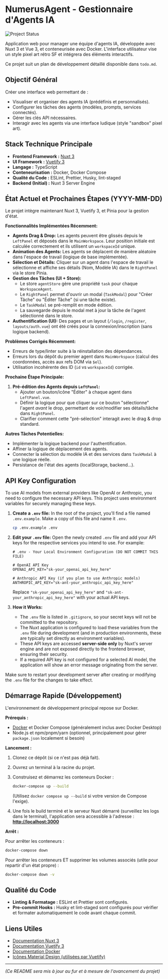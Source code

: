 # NumerusAgent - Gestionnaire d'Agents IA

![Project Status](https://img.shields.io/badge/status-en%20développement-yellow)

Application web pour manager une équipe d'agents IA, développée avec Nuxt 3 et Vue 3, et conteneurisée avec Docker. L'interface utilisateur vise un style pixel art rétro SF et intégrera des éléments interactifs.

Ce projet suit un plan de développement détaillé disponible dans `todo.md`.

## Objectif Général

Créer une interface web permettant de :

- Visualiser et organiser des agents IA (prédéfinis et personnalisés).
- Configurer les tâches des agents (modèles, prompts, services connectés).
- Gérer les clés API nécessaires.
- Interagir avec les agents via une interface ludique (style "sandbox" pixel art).

## Stack Technique Principale

- **Frontend Framework :** [Nuxt 3](https://nuxt.com/)
- **UI Framework :** [Vuetify 3](https://vuetifyjs.com/)
- **Langage :** TypeScript
- **Conteneurisation :** Docker, Docker Compose
- **Qualité du Code :** ESLint, Prettier, Husky, lint-staged
- **Backend (Initial) :** Nuxt 3 Server Engine

## État Actuel et Prochaines Étapes (YYYY-MM-DD)

Le projet intègre maintenant Nuxt 3, Vuetify 3, et Pinia pour la gestion d'état.

**Fonctionnalités Implémentées Récemment:**

*   **Agents Drag & Drop:** Les agents peuvent être glissés depuis le `LeftPanel` et déposés dans le `MainWorkspace`. Leur position initiale est calculée correctement et ils utilisent un `workspaceId` unique.
*   **Animation des Agents:** Les agents se déplacent de manière aléatoire dans l'espace de travail (logique de base implémentée).
*   **Sélection et Détails:** Cliquer sur un agent dans l'espace de travail le sélectionne et affiche ses détails (Nom, Modèle IA) dans le `RightPanel` via le store Pinia.
*   **Gestion des Tâches (UI + Store):**
    *   Le store `agentStore` gère une propriété `task` pour chaque `WorkspaceAgent`.
    *   Le `RightPanel` permet d'ouvrir un modal (`TaskModal`) pour "Créer Tâche" ou "Éditer Tâche" (si une tâche existe).
    *   Le `TaskModal` se pré-remplit en mode édition.
    *   La sauvegarde depuis le modal met à jour la tâche de l'agent sélectionné dans le store.
*   **Authentification (UI):** Des pages et un layout (`/login`, `/register`, `layouts/auth.vue`) ont été créés pour la connexion/inscription (sans logique backend).

**Problèmes Corrigés Récemment:**

*   Erreurs de type/linter suite à la réinstallation des dépendances.
*   Erreurs lors du dépôt du premier agent dans `MainWorkspace` (calcul des coordonnées, accès aux refs DOM via `$el`).
*   Utilisation incohérente des ID (`id` vs `workspaceId`) corrigée.

**Prochaine Étape Principale:**

1.  **Pré-édition des Agents depuis `LeftPanel`:**
    *   Ajouter un bouton/icône "Éditer" à chaque agent dans `LeftPanel.vue`.
    *   Définir la logique pour que cliquer sur ce bouton "sélectionne" l'agent *avant* le drop, permettant de voir/modifier ses détails/tâche dans `RightPanel`.
    *   Clarifier comment cette "pré-sélection" interagit avec le drag & drop standard.

**Autres Tâches Potentielles:**

*   Implémenter la logique backend pour l'authentification.
*   Affiner la logique de déplacement des agents.
*   Connecter la sélection du modèle IA et des services dans `TaskModal` à une logique réelle.
*   Persistance de l'état des agents (localStorage, backend...).

## API Key Configuration

To use AI models from external providers like OpenAI or Anthropic, you need to configure the necessary API keys. This project uses environment variables for securely managing these keys.

1.  **Create a `.env` file:**
    In the root of the project, you'll find a file named `.env.example`. Make a copy of this file and name it `.env`.

    ```bash
    cp .env.example .env
    ```

2.  **Edit your `.env` file:**
    Open the newly created `.env` file and add your API keys for the respective services you intend to use. For example:

    ```env
    # .env - Your Local Environment Configuration (DO NOT COMMIT THIS FILE)

    # OpenAI API Key
    OPENAI_API_KEY="sk-your_openai_api_key_here"

    # Anthropic API Key (if you plan to use Anthropic models)
    ANTHROPIC_API_KEY="sk-ant-your_anthropic_api_key_here"
    ```

    Replace `"sk-your_openai_api_key_here"` and `"sk-ant-your_anthropic_api_key_here"` with your actual API keys.

3.  **How it Works:**
    *   The `.env` file is listed in `.gitignore`, so your secret keys will not be committed to the repository.
    *   The Nuxt application is configured to load these variables from the `.env` file during development (and in production environments, these are typically set directly as environment variables).
    *   These API keys are accessed **server-side only** by Nuxt's server engine and are not exposed directly to the frontend browser, ensuring their security.
    *   If a required API key is not configured for a selected AI model, the application will show an error message originating from the server.

Make sure to restart your development server after creating or modifying the `.env` file for the changes to take effect.

## Démarrage Rapide (Développement)

L'environnement de développement principal repose sur Docker.

**Prérequis :**

- [Docker](https://docs.docker.com/get-docker/) et Docker Compose (généralement inclus avec Docker Desktop)
- Node.js et npm/pnpm/yarn (optionnel, principalement pour gérer `package.json` localement si besoin)

**Lancement :**

1.  Clonez ce dépôt (si ce n'est pas déjà fait).
2.  Ouvrez un terminal à la racine du projet.
3.  Construisez et démarrez les conteneurs Docker :

    ```bash
    docker-compose up --build
    ```

    (Utilisez `docker compose up --build` si votre version de Compose l'exige).

4.  Une fois le build terminé et le serveur Nuxt démarré (surveillez les logs dans le terminal), l'application sera accessible à l'adresse :
    **[http://localhost:3000](http://localhost:3000)**

**Arrêt :**

Pour arrêter les conteneurs :

```bash
docker-compose down
```

Pour arrêter les conteneurs ET supprimer les volumes associés (utile pour repartir d'un état propre) :

```bash
docker-compose down -v
```

## Qualité du Code

- **Linting & Formatage :** ESLint et Prettier sont configurés.
- **Pre-commit Hooks :** Husky et lint-staged sont configurés pour vérifier et formater automatiquement le code avant chaque commit.

## Liens Utiles

- [Documentation Nuxt 3](https://nuxt.com/docs)
- [Documentation Vuetify 3](https://vuetifyjs.com/en/introduction/getting-started/)
- [Documentation Docker](https://docs.docker.com/)
- [Icônes Material Design (utilisées par Vuetify)](https://pictogrammers.com/library/mdi/)

---

_(Ce README sera mis à jour au fur et à mesure de l'avancement du projet)_
